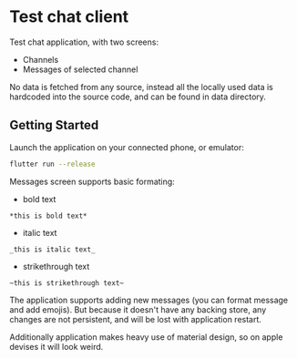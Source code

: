 # Test chat client

Test chat application, with two screens:
- Channels
- Messages of selected channel

No data is fetched from any source, instead all the locally used data is
hardcoded into the source code, and can be found in data directory.

## Getting Started

Launch the application on your connected phone, or emulator:
```sh
flutter run --release
```

Messages screen supports basic formating:
- bold text
```
*this is bold text*
```
- italic text
```
_this is italic text_
```
- strikethrough text
```
~this is strikethrough text~
```

The application supports adding new messages (you can format message and add
emojis). But because it doesn't have any backing store, any changes are not
persistent, and will be lost with application restart.


Additionally application makes heavy use of material design, so on apple
devises it will look weird.
